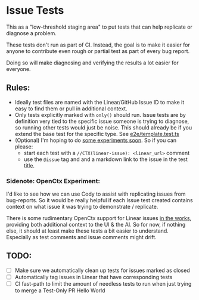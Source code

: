 # Issue Tests

This as a "low-threshold staging area" to put tests that can help replicate or diagnose a problem.

These tests don't run as part of CI. Instead, the goal is to make it easier for anyone to contribute even rough or partial test as part of every bug report.

Doing so will make diagnosing and verifying the results a lot easier for everyone.

## Rules:
- Ideally test files are named with the Linear/GitHub Issue ID to make it easy to find them or pull in additional context.
- Only tests explicitly marked with `only()` should run. Issue tests are by definition very tied to the specific issue someone is trying to diagnose, so running other tests would just be noise. This should already be if you extend the base test for the specific type. See [e2e/template.test.ts](./e2e/template.test.ts)
- (Optional) I'm hoping to do [some experiments soon](#sidenote-openctx-experiment). So if you can please:
  - start each test with a `//CTX(linear-issue): <linear_url>` comment
  - use the `@issue` tag and and a markdown link to the issue in the test title.
  
  


### Sidenote: OpenCtx Experiment:

I'd like to see how we can use Cody to assist with replicating issues from bug-reports. So it would be really helpful if each Issue test created contains context on what issue it was trying to demonstrate / replicate.

There is some rudimentary OpenCtx support for Linear issues [in the works](https://github.com/sourcegraph/openctx/pull/154), providing both additional context to the UI & the AI. So for now, if nothing else, it should at least make these tests a bit easier to understand. Especially as test comments and issue comments might drift.

## TODO:
- [ ] Make sure we automatically clean up tests for issues marked as closed
- [ ] Automatically tag issues in Linear that have corresponding tests
- [ ] CI fast-path to limit the amount of needless tests to run when just trying to merge a Test-Only PR
Hello World
